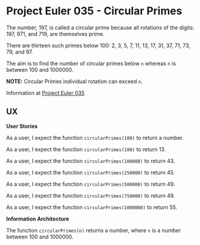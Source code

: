 # Project Euler 035 - Circular Primes

The number, 197, is called a circular prime because all rotations of the digits: 197, 971, and 719, are themselves prime.

There are thirteen such primes below 100: 2, 3, 5, 7, 11, 13, 17, 31, 37, 71, 73, 79, and 97.

The aim is to find the number of circular primes below `n` whereas `n` is between 100 and 1000000.

**NOTE:** Circular Primes individual rotation can exceed `n`.

Information at [Project Euler 035](https://projecteuler.net/problem=35)

## UX

**User Stories**

As a user, I expect the function `circularPrimes(100)` to return a number.

As a user, I expect the function `circularPrimes(100)` to return 13.

As a user, I expect the function `circularPrimes(100000)` to return 43.

As a user, I expect the function `circularPrimes(250000)` to return 45.

As a user, I expect the function `circularPrimes(500000)` to return 49.

As a user, I expect the function `circularPrimes(750000)` to return 49.

As a user, I expect the function `circularPrimes(1000000)` to return 55.

**Information Architecture**

The function `circularPrimes(n)` returns a number, where `n` is a number between 100 and 1000000.

